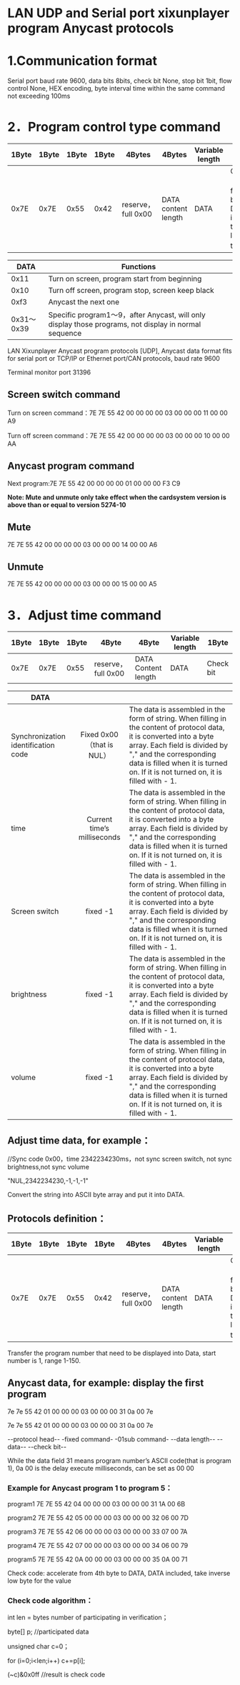 #            LAN UDP and Serial port xixunplayer program Anycast protocols 

# 1.**Communication format**


Serial port baud rate 9600, data bits 8bits, check bit None, stop bit 1bit, flow control None, HEX encoding, byte interval time within the same command not exceeding 100ms 

# 2．Program control type command

| 1Byte | 1Byte | 1Byte | 1Byte | 4Bytes              | 4Bytes              | Variable length | 1Byte                                                        |
| ----- | ----- | ----- | ----- | ------------------- | ------------------- | --------------- | ------------------------------------------------------------ |
| 0x7E  | 0x7E  | 0x55  | 0x42  | reserve，full  0x00 | DATA content length | DATA            | Check bit（accelerate from 4th byte to DATA, DATA included, take inverse low byte for the value） |

| DATA       | Functions                                                    |
| ---------- | ------------------------------------------------------------ |
| 0x11       | Turn on screen, program start from beginning                 |
| 0x10       | Turn off screen, program stop, screen keep black             |
| 0xf3       | Anycast the next one                                         |
| 0x31～0x39 | Specific program1～9，after Anycast, will only display those programs, not display in normal sequence |

LAN Xixunplayer Anycast program protocols [UDP], Anycast data format fits for serial port or TCP/IP or Ethernet port/CAN protocols, baud rate 9600

Terminal monitor port 31396

## **Screen switch command**

Turn on screen command：7E 7E 55 42 00 00 00 00 03 00 00 00 11 00 00 A9

Turn off screen command：7E 7E 55 42 00 00 00 00 03 00 00 00 10 00 00 AA

## **Anycast program command**

Next program:7E 7E 55 42 00 00 00 00 01 00 00 00 F3 C9

**Note: Mute and unmute only take effect when the cardsystem version is above than or equal to version 5274-10**

## Mute

7E 7E 55 42 00 00 00 00 03 00 00 00 14 00 00 A6

## Unmute

7E 7E 55 42 00 00 00 00 03 00 00 00 15 00 00 A5

# 3．Adjust time command

| 1Byte | 1Byte | 1Byte | 4Byte              | 4Byte               | Variable length | 1Byte     |
| ----- | ----- | ----- | ------------------ | ------------------- | --------------- | --------- |
| 0x7E  | 0x7E  | 0x55  | reserve，full 0x00 | DATA Content length | DATA            | Check bit |

| DATA                                |                             |                                                              |
| ----------------------------------- | :-------------------------: | ------------------------------------------------------------ |
| Synchronization identification code |  Fixed 0x00（that is NUL）  | The data is assembled in the form of string. When filling in the content of protocol data, it is converted into a byte array. Each field is divided by "," and the corresponding data is filled when it is turned on. If it is not turned on, it is filled with - 1. |
| time                                | Current time’s milliseconds | The data is assembled in the form of string. When filling in the content of protocol data, it is converted into a byte array. Each field is divided by "," and the corresponding data is filled when it is turned on. If it is not turned on, it is filled with - 1. |
| Screen switch                       |          fixed -1           | The data is assembled in the form of string. When filling in the content of protocol data, it is converted into a byte array. Each field is divided by "," and the corresponding data is filled when it is turned on. If it is not turned on, it is filled with - 1. |
| brightness                          |          fixed -1           | The data is assembled in the form of string. When filling in the content of protocol data, it is converted into a byte array. Each field is divided by "," and the corresponding data is filled when it is turned on. If it is not turned on, it is filled with - 1. |
| volume                              |          fixed -1           | The data is assembled in the form of string. When filling in the content of protocol data, it is converted into a byte array. Each field is divided by "," and the corresponding data is filled when it is turned on. If it is not turned on, it is filled with - 1. |

## Adjust time data, for example：

//Sync code 0x00，time 2342234230ms，not sync screen switch, not sync brightness,not sync volume

"NUL,2342234230,-1,-1,-1"

Convert the string into ASCII byte array and put it into DATA.

 

## Protocols definition：

| 1Byte | 1Byte | 1Byte | 1Byte | 4Bytes             | 4Bytes              | Variable length | 1Byte                                                        |
| ----- | ----- | ----- | ----- | ------------------ | ------------------- | --------------- | ------------------------------------------------------------ |
| 0x7E  | 0x7E  | 0x55  | 0x42  | reserve，full 0x00 | DATA content length | DATA            | Check bit（accelerate from 4th byte to DATA, DATA included, take inverse low byte for the value） |

Transfer the program number that need to be displayed into Data, start number is 1, range 1-150.

## Anycast data, for example:  display the first program

7e 7e 55 42 01 00 00 00 03 00 00 00 31 0a 00 7e

7e 7e 55   42    01 00 00 00  03 00 00 00  31 0a 00   7e

--protocol head--  -fixed command-   -01sub command-   --data length--  --data--    --check bit--

While the data field 31 means program number’s ASCII code(that is program 1), 0a 00 is the delay execute milliseconds, can be set as 00 00

### Example for Anycast program 1 to program 5：

program1  7E 7E 55 42 04 00 00 00 03 00 00 00 31 1A 00 6B

program2  7E 7E 55 42 05 00 00 00 03 00 00 00 32 06 00 7D

program3  7E 7E 55 42 06 00 00 00 03 00 00 00 33 07 00 7A

program4  7E 7E 55 42 07 00 00 00 03 00 00 00 34 06 00 79

program5  7E 7E 55 42 0A 00 00 00 03 00 00 00 35 0A 00 71

Check code: accelerate from 4th byte to DATA, DATA included, take inverse low byte for the value

### Check code algorithm：

int len = bytes number of participating in verification；

byte[] p; //participated data

unsigned char c=0；

for (i=0;i<len;i++) c+=p[i];

(~c)&0x0ff //result is check code